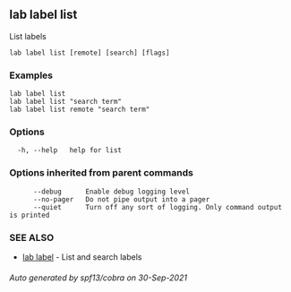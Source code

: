 ## lab label list

List labels

```
lab label list [remote] [search] [flags]
```

### Examples

```
lab label list
lab label list "search term"
lab label list remote "search term"
```

### Options

```
  -h, --help   help for list
```

### Options inherited from parent commands

```
      --debug      Enable debug logging level
      --no-pager   Do not pipe output into a pager
      --quiet      Turn off any sort of logging. Only command output is printed
```

### SEE ALSO

* [lab label](lab_label.md)	 - List and search labels

###### Auto generated by spf13/cobra on 30-Sep-2021
